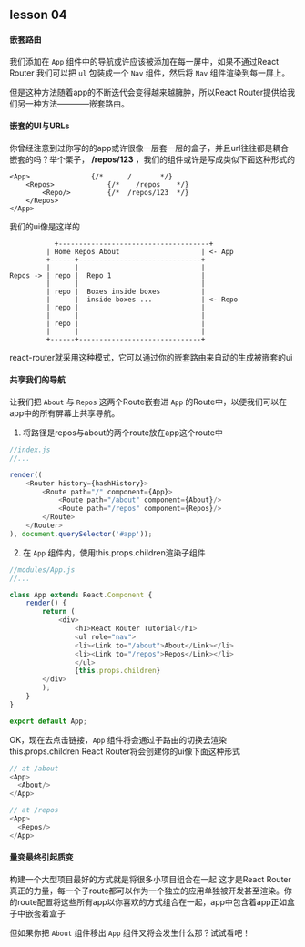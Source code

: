 ## lesson 04
#### 嵌套路由
我们添加在 `App` 组件中的导航或许应该被添加在每一屏中，如果不通过React Router 我们可以把 `ul` 包装成一个 `Nav` 组件，然后将 `Nav` 组件渲染到每一屏上。

但是这种方法随着app的不断迭代会变得越来越臃肿，所以React Router提供给我们另一种方法————嵌套路由。

#### 嵌套的UI与URLs
你曾经注意到过你写的的app或许很像一层套一层的盒子，并且url往往都是耦合嵌套的吗？举个栗子， **/repos/123** ，我们的组件或许是写成类似下面这种形式的

```
<App> 				{/*      /       */}
	<Repos>				{/*    /repos    */}
		<Repo/>			{/*  /repos/123  */}
	</Repos>
</App>
```

我们的ui像是这样的

```
  		   +-------------------------------------+
         | Home Repos About                    | <- App
         +------+------------------------------+
         |      |                              |
Repos -> | repo |  Repo 1                      |
         |      |                              |
         | repo |  Boxes inside boxes          |
         |      |  inside boxes ...            | <- Repo
         | repo |                              |
         |      |                              |
         | repo |                              |
         |      |                              |
         +------+------------------------------+
```

react-router就采用这种模式，它可以通过你的嵌套路由来自动的生成被嵌套的ui

#### 共享我们的导航
让我们把 `About` 与 `Repos` 这两个Route嵌套进 `App` 的Route中，以便我们可以在app中的所有屏幕上共享导航。

1. 将路径是repos与about的两个route放在app这个route中

```javascript
//index.js
//...

render((
	<Router history={hashHistory}>
		<Route path="/" component={App}>
			<Route path="/about" component={About}/>
			<Route path="/repos" component={Repos}/>
		</Route>
	</Router>
), document.querySelector('#app'));
```

2. 在 `App` 组件内，使用this.props.children渲染子组件

```javascript
//modules/App.js
//...

class App extends React.Component {
	render() {
		return (
			<div>
        		<h1>React Router Tutorial</h1>
        		<ul role="nav">
          		<li><Link to="/about">About</Link></li>
          		<li><Link to="/repos">Repos</Link></li>
        		</ul>
				{this.props.children}
      	</div>
		);
	}
}

export default App;
```

OK，现在去点击链接，`App` 组件将会通过子路由的切换去渲染this.props.children
React Router将会创建你的ui像下面这种形式

```javascript
// at /about
<App>
  <About/>
</App>

// at /repos
<App>
  <Repos/>
</App>
```

#### 量变最终引起质变
构建一个大型项目最好的方式就是将很多小项目组合在一起
这才是React Router真正的力量，每一个子route都可以作为一个独立的应用单独被开发甚至渲染。你的route配置将这些所有app以你喜欢的方式组合在一起，app中包含着app正如盒子中嵌套着盒子

但如果你把 `About` 组件移出 `App` 组件又将会发生什么那？试试看吧！